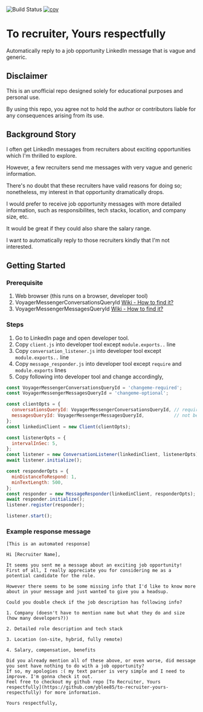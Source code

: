 ![Build Status](https://github.com/yblee85/to-recruiter-yours-respectfully/actions/workflows/test.yml/badge.svg?branch=main)
[![cov](https://yblee85.github.io/to-recruiter-yours-respectfully/badges/coverage.svg)](https://github.com/yblee85/to-recruiter-yours-respectfully/actions)

# To recruiter, Yours respectfully

Automatically reply to a job opportunity LinkedIn message that is vague and generic.

## Disclaimer

This is an unofficial repo designed solely for educational purposes and personal use.

By using this repo, you agree not to hold the author or contributors liable for any consequences arising from its use.

## Background Story

I often get LinkedIn messages from recruiters about exciting opportunities which I'm thrilled to explore.

However, a few recruiters send me messages with very vague and generic information.

There's no doubt that these recruiters have valid reasons for doing so; nonetheless, my interest in that opportunity dramatically drops.

I would prefer to receive job opportunity messages with more detailed information, such as responsibilites, tech stacks, location, and company size, etc.

It would be great if they could also share the salary range.

I want to automatically reply to those recruiters kindly that I'm not interested.

## Getting Started

### Prerequisite

1. Web browser (this runs on a browser, developer tool)
2. VoyagerMessengerConversationsQueryId [Wiki - How to find it?](https://github.com/yblee85/to-recruiter-yours-respectfully/wiki/Find-VoyagerMessengerConversationsQueryId)
3. VoyagerMessengerMessagesQueryId [Wiki - How to find it?](https://github.com/yblee85/to-recruiter-yours-respectfully/wiki/Find-VoyagerMessengerMessagesQueryId)

### Steps

1. Go to LinkedIn page and open developer tool.
2. Copy `client.js` into developer tool except `module.exports..` line
3. Copy `conversation_listener.js` into developer tool except `module.exports..` line
4. Copy `message_responder.js` into developer tool except `require` and `module.exports` lines
5. Copy following into developer tool and change accordingly,

```js
const VoyagerMessengerConversationsQueryId = 'changeme-required';
const VoyagerMessengerMessagesQueryId = 'changeme-optional';

const clientOpts = {
  conversationsQueryId: VoyagerMessengerConversationsQueryId, // required
  messagesQueryId: VoyagerMessengerMessagesQueryId,           // not being used at the moment (optional)
};
const linkedinClient = new Client(clientOpts);

const listenerOpts = {
  intervalInSec: 5,
};
const listener = new ConversationListener(linkedinClient, listenerOpts);
await listener.initialize();

const responderOpts = {
  minDistanceToRespond: 1,
  minTextLength: 500,
};
const responder = new MessageResponder(linkedinClient, responderOpts);
await responder.initialize();
listener.register(responder);

listener.start();
```

### Example response message 

```
[This is an automated response]

Hi [Recruiter Name],

It seems you sent me a message about an exciting job opportunity!
First of all, I really appreciate you for considering me as a potential candidate for the role.

However there seems to be some missing info that I'd like to know more about in your message and just wanted to give you a headsup.

Could you double check if the job description has following info?

1. Company (doesn't have to mention name but what they do and size (how many developers?))

2. Detailed role description and tech stack

3. Location (on-site, hybrid, fully remote)

4. Salary, compensation, benefits

Did you already mention all of these above, or even worse, did message you sent have nothing to do with a job opportunity?
If so, my apologies :( my text parser is very simple and I need to improve. I'm gonna check it out.
Feel free to checkout my github repo [To Recruiter, Yours respectfully](https://github.com/yblee85/to-recruiter-yours-respectfully) for more information.

Yours respectfully,
```
